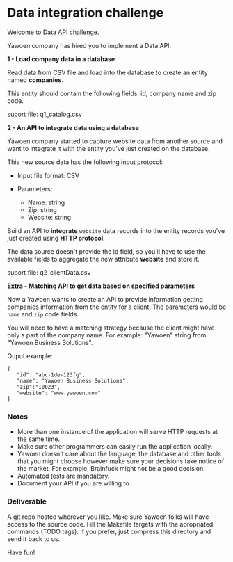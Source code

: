 # Data integration challenge


Welcome to Data API challenge.

Yawoen company has hired you to implement a Data API. 


**1 - Load company data in a database**

Read data from CSV file and load into the database to create an entity named **companies**.

This entity should contain the following fields: id, company name and zip code. 

suport file: q1_catalog.csv


**2 - An API to integrate data using a database**

Yawoen company started to capture website data from another source and want to integrate it with the entity you've just created on the database.

This new source data has the following input protocol:

- Input file format: CSV

- Parameters:

    - Name: string
    - Zip: string 
    - Website: string

Build an API to **integrate** `website` data records into the entity records you've just created using **HTTP protocol**.

The data source doesn't provide the id field, so you'll have to use the available fields to aggregate the new attribute **website** and store it.

suport file: q2_clientData.csv


**Extra - Matching API to get data based on specified parameters**

Now a Yawoen wants to create an API to provide information getting companies information from the entity for a client. 
The parameters would be `name` and `zip` code fields.

You will need to have a matching strategy because the client might have only a part of the company name. 
For example: "Yawoen" string from "Yawoen Business Solutions".

Ouput example: 
 ```
 {
    "id": "abc-1de-123fg",
 	"name": "Yawoen Business Solutions",
 	"zip":"10023",
 	"website": "www.yawoen.com"
 }
 ```

### Notes


- More than one instance of the application will serve HTTP requests at the same time.
- Make sure other programmers can easily run the application locally.
- Yawoen doesn't care about the language, the database and other tools that you might choose however make sure your decisions take notice of the market. For example, Brainfuck might not be a good decision.
- Automated tests are mandatory.
- Document your API if you are willing to.


### Deliverable


A git repo hosted wherever you like.
Make sure Yawoen folks will have access to the source code.
Fill the Makefile targets with the apropriated commands (TODO tags).
If you prefer, just compress this directory and send it back to us.

Have fun!
